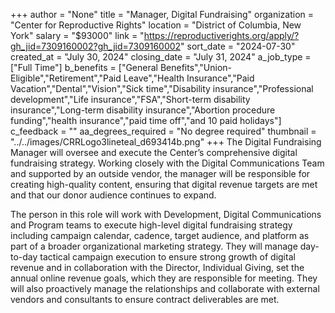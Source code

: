+++
author = "None"
title = "Manager, Digital Fundraising"
organization = "Center for Reproductive Rights"
location = "District of Columbia, New York"
salary = "$93000"
link = "https://reproductiverights.org/apply/?gh_jid=7309160002?gh_jid=7309160002"
sort_date = "2024-07-30"
created_at = "July 30, 2024"
closing_date = "July 31, 2024"
a_job_type = ["Full Time"]
b_benefits = ["General Benefits","Union-Eligible","Retirement","Paid Leave","Health Insurance","Paid Vacation","Dental","Vision","Sick time","Disability insurance","Professional development","Life insurance","FSA","Short-term disability insurance","Long-term disability insurance","Abortion procedure funding","health insurance","paid time off","and 10 paid holidays"]
c_feedback = ""
aa_degrees_required = "No degree required"
thumbnail = "../../images/CRRLogo3lineteal_d693414b.png"
+++
The Digital Fundraising Manager will oversee and execute the Center’s comprehensive digital fundraising strategy. Working closely with the Digital Communications Team and supported by an outside vendor, the manager will be responsible for creating high-quality content, ensuring that digital revenue targets are met and that our donor audience continues to expand. 

The person in this role will work with Development, Digital Communications and Program teams to execute high-level digital fundraising strategy including campaign calendar, cadence, target audience, and platform as part of a broader organizational marketing strategy. They will manage day-to-day tactical campaign execution to ensure strong growth of digital revenue and in collaboration with the Director, Individual Giving, set the annual online revenue goals, which they are responsible for meeting. They will also proactively manage the relationships and collaborate with external vendors and consultants to ensure contract deliverables are met.